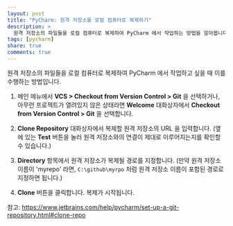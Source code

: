 ```yaml
---
layout: post
title: "PyCharm: 원격 저장소를 로컬 컴퓨터로 복제하기" 
description: >
  원격 저장소의 파일들을 로컬 컴퓨터로 복제하여 PyCharm 에서 작업하는 방법을 알아봅니다.
tags: [pycharm]
share: true
comments: true
---
```


원격 저장소의 파일들을 로컬 컴퓨터로 복제하여 PyCharm 에서 작업하고 싶을 때 이를 수행하는 방법입니다.

1. 메인 메뉴에서 **VCS > Checkout from Version Control > Git** 을 선택하거나, 아무런 프로젝트가 열려있지 않은 상태라면
   **Welcome** 대화상자에서 **Checkout from Version Control > Git** 을 선택합니다.

2. **Clone Repository** 대화상자에서 복제할 원격 저장소의 URL 을 입력합니다.
   (옆에 있는 **Test** 버튼을 눌러 원격 저장소와의 연결이 제대로 이루어지는지를 확인할 수 있습니다.)

3. **Directory** 항목에서 원격 저장소가 복제될 경로를 지정합니다.
   (만약 원격 저장소 이름이 'myrepo' 라면, `C:\github\myrpo` 처럼 원격 저장소 이름이 포함된 경로로 지정하면 됩니다.)

4. **Clone** 버튼을 클릭합니다. 복제가 시작됩니다.

참고: https://www.jetbrains.com/help/pycharm/set-up-a-git-repository.html#clone-repo
